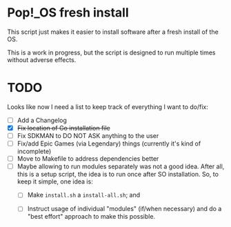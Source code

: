 # Pop!_OS fresh install

This script just makes it easier to install software after a fresh install of the OS.

This is a work in progress, but the script is designed to run multiple times without adverse effects.

# TODO

Looks like now I need a list to keep track of everything I want to do/fix:

- [ ] Add a Changelog
- [X] ~~Fix location of Go installation file~~
- [ ] Fix SDKMAN to DO NOT ASK anything to the user
- [ ] Fix/add Epic Games (via Legendary) things (currently it's kind of incomplete)
- [ ] Move to Makefile to address dependencies better
- [ ] Maybe allowing to run modules separately was not a good idea. After all, this
  is a setup script, the idea is to run once after SO installation. So, to keep it 
  simple, one idea is:
    - [ ] Make `install.sh` a `install-all.sh`; and
    - [ ] Instruct usage of individual "modules" (if/when necessary) and do a "best 
      effort" approach to make this possible.
      
